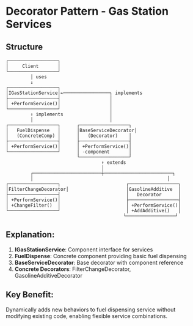 # Decorator Pattern - Gas Station Services

## Structure
```
┌──────────────────┐
│     Client       │
└──────────────────┘
         │ uses
         ↓
┌──────────────────┐
│IGasStationService│←─────────────────┐ implements
├──────────────────┤                  │
│ +PerformService()│                  │
└──────────────────┘                  │
         ↑ implements                 │
         │                            │
┌──────────────────┐      ┌──────────────────┐
│   FuelDispense   │      │BaseServiceDecorator│
│   (ConcreteComp) │      │   (Decorator)    │
├──────────────────┤      ├──────────────────┤
│ +PerformService()│      │ +PerformService()│
└──────────────────┘      │ -component       │
                          └──────────────────┘
                                   ↑ extends
                                   │
         ┌─────────────────────────┼─────────────────────────┐
         │                                                 │
┌──────────────────┐                        ┌──────────────────┐
│FilterChangeDecorator│                     │GasolineAdditive  │
├──────────────────┤                        │   Decorator      │
│ +PerformService()│                        ├──────────────────┤
│ +ChangeFilter()  │                        │ +PerformService()│
└──────────────────┘                        │ +AddAdditive()   │
                                           └──────────────────┘
```

## Explanation:
1. **IGasStationService**: Component interface for services
2. **FuelDispense**: Concrete component providing basic fuel dispensing
3. **BaseServiceDecorator**: Base decorator with component reference
4. **Concrete Decorators**: FilterChangeDecorator, GasolineAdditiveDecorator

## Key Benefit:
Dynamically adds new behaviors to fuel dispensing service without modifying existing code, enabling flexible service combinations.